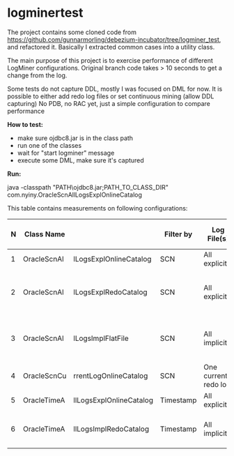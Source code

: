 # logminertest
The project contains some cloned code from https://github.com/gunnarmorling/debezium-incubator/tree/logminer_test,
and refactored it.
Basically I extracted common cases into a utility class.

The main purpose of this project is to exercise performance of different LogMiner configurations.
Original branch code takes > 10 seconds to get a change from the log.

Some tests do not capture DDL, mostly I was focused on DML for now.
It is possible to either add redo log files or set continuous mining (allow DDL capturing)
No PDB, no RAC yet, just a simple configuration to compare performance

**How to test:**
 - make sure ojdbc8.jar is in the class path
 - run one of the classes
 - wait for "start logminer" message
 - execute some DML, make sure it's captured

**Run:**

java -classpath "PATH\ojdbc8.jar;PATH_TO_CLASS_DIR" com.nyiny.OracleScnAllLogsExplOnlineCatalog


This table contains measurements on following configurations:

| N | Class Name |       		          | Filter by  | Log File(s)          | Data Dictionary in | Latency (DML)                    |
|---|------------|------------------------|------------|----------------------|--------------------|----------------------------------|
| 1 | OracleScnAl|lLogsExplOnlineCatalog  | SCN        | All explicitly       | online catalog     |  0.15 sec                        |
| 2 | OracleScnAl|lLogsExplRedoCatalog    | SCN        | All explicitly       | redo log           |  takes time initially, then 0.15 |
| 3 | OracleScnAl|lLogsImplFlatFile       | SCN        | All implicitly       | flat file          |  takes time initially, then 0.4  |
| 4 | OracleScnCu|rrentLogOnlineCatalog   | SCN        | One current redo log | online catalog     |  0.18 sec                        |
| 5 | OracleTimeA|llLogsExplOnlineCatalog | Timestamp  | All explicitly       | online catalog     |  4 sec                           |
| 6 | OracleTimeA|llLogsImplRedoCatalog   | Timestamp  | All implicitly       | redo log           |  >20 sec, throws errors          |
